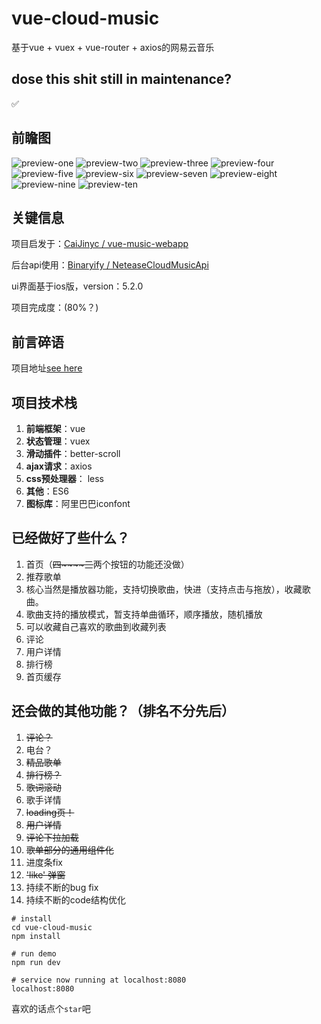 # vue-cloud-music
基于vue + vuex + vue-router + axios的网易云音乐

## dose this shit still in maintenance?
✅

## 前瞻图
![preview-one](./vue-cloud-music/src/common/img/preview/preview-one.jpg)
![preview-two](./vue-cloud-music/src/common/img/preview/preview-two.jpg)
![preview-three](./vue-cloud-music/src/common/img/preview/preview-three.jpg)
![preview-four](./vue-cloud-music/src/common/img/preview/preview-four.jpg)
![preview-five](./vue-cloud-music/src/common/img/preview/preview-five.jpg)
![preview-six](./vue-cloud-music/src/common/img/preview/preview-six.jpg)
![preview-seven](./vue-cloud-music/src/common/img/preview/preview-seven.jpg)
![preview-eight](./vue-cloud-music/src/common/img/preview/preview-eight.jpg)
![preview-nine](./vue-cloud-music/src/common/img/preview/preview-nine.jpg)
![preview-ten](./vue-cloud-music/src/common/img/preview/preview-ten.jpg)

## 关键信息
项目启发于：[CaiJinyc / vue-music-webapp](https://github.com/CaiJinyc/vue-music-webapp)

后台api使用：[Binaryify / NeteaseCloudMusicApi](https://github.com/Binaryify/NeteaseCloudMusicApi)

ui界面基于ios版，version：5.2.0

项目完成度：(80%？)

## 前言碎语
项目地址[see here](htt47.101.10.223)


## 项目技术栈
1. **前端框架**：vue
2. **状态管理**：vuex
3. **滑动插件**：better-scroll
4. **ajax请求**：axios
5. **css预处理器**： less
6. **其他**：ES6
7. **图标库**：阿里巴巴iconfont

## 已经做好了些什么？
1. 首页（~~四~~~~三~~两个按钮的功能还没做）
2. 推荐歌单
3. 核心当然是播放器功能，支持切换歌曲，快进（支持点击与拖放），收藏歌曲。
4. 歌曲支持的播放模式，暂支持单曲循环，顺序播放，随机播放
5. 可以收藏自己喜欢的歌曲到收藏列表
6. 评论
7. 用户详情
8. 排行榜
9. 首页缓存

## 还会做的其他功能？（排名不分先后）
1. ~~评论？~~
2. 电台？
3. ~~精品歌单~~
4. ~~排行榜？~~
5. ~~歌词滚动~~
6. 歌手详情
7. ~~loading页！~~
8. ~~用户详情~~
9. ~~评论下拉加载~~
10. ~~歌单部分的通用组件化~~
11. 进度条fix
12. ~~'like' 弹窗~~
13. 持续不断的bug fix
14. 持续不断的code结构优化

```
# install
cd vue-cloud-music
npm install

# run demo
npm run dev

# service now running at localhost:8080
localhost:8080
```

喜欢的话点个`star`吧
